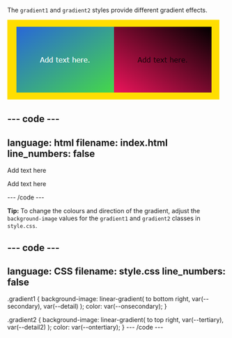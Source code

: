 The `gradient1` and `gradient2` styles provide different gradient effects.

![The square on the right-hand side shows colours fading from top left to bottom right and the square on the left-hand side shows colours fading from bottom left to top right.](images/gradient.PNG)

--- code ---
---
language: html
filename: index.html
line_numbers: false
---

<div class="gradient1">
    <p>Add text here</p>
</div>
<div class="gradient2">
    <p>Add text here</p>
</div>
--- /code ---

**Tip:** To change the colours and direction of the gradient, adjust the `background-image` values for the `gradient1` and `gradient2` classes in `style.css`.

--- code ---
---
language: CSS
filename: style.css
line_numbers: false
---

.gradient1 {
  background-image: linear-gradient(
    to bottom right,
    var(--secondary),
    var(--detail)
  );
  color: var(--onsecondary);
}

.gradient2 {
  background-image: linear-gradient(
    to top right,
    var(--tertiary),
    var(--detail2)
  );
  color: var(--ontertiary);
}
--- /code ---
